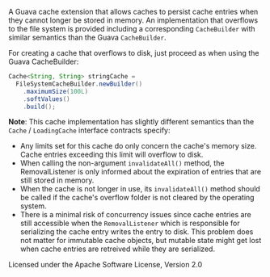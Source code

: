 A Guava cache extension that allows caches to persist cache entries when they cannot longer be stored in memory.
An implementation that overflows to the file system is provided including a corresponding `CacheBuilder` with similar semantics than the Guava `CacheBuilder`.

For creating a cache that overflows to disk, just proceed as when using the Guava CacheBuilder:

```java
Cache<String, String> stringCache =
  FileSystemCacheBuilder.newBuilder()
    .maximumSize(100L)
    .softValues()
    .build();
```

**Note**: This cache implementation has slightly different semantics than the `Cache` / `LoadingCache` interface contracts specify:
* Any limits set for this cache do only concern the cache's memory size. Cache entries exceeding this limit will overflow to disk.
* When calling the non-argument `invalidateAll()` method, the RemovalListener is only informed about the expiration of entries that are still stored in memory.
* When the cache is not longer in use, its `invalidateAll()` method should be called if the cache's overflow folder is not cleared by the operating system.
* There is a minimal risk of concurrency issues since cache entries are still accessible when the `RemovalListener` which is responsible for serializing the cache entry writes the entry to disk. This problem does not matter for immutable cache objects, but mutable state might get lost when cache entries are retreived while they are serialized. 

Licensed under the Apache Software License, Version 2.0
